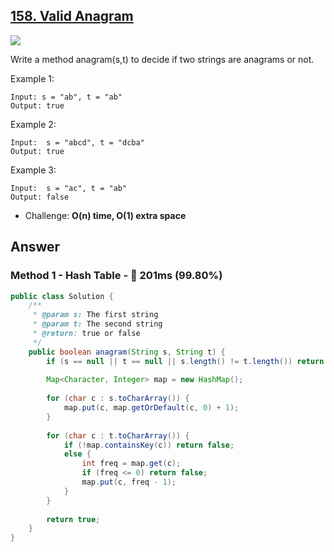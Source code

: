 ## [158. Valid Anagram](https://www.lintcode.com/problem/valid-anagram/description?_from=ladder&&fromId=14)

![](https://github.com/weltond/DataStructure/blob/master/easy.PNG)

Write a method anagram(s,t) to decide if two strings are anagrams or not.

Example 1:

```
Input: s = "ab", t = "ab"
Output: true
```

Example 2:

```
Input:  s = "abcd", t = "dcba"
Output: true
```

Example 3:

```
Input:  s = "ac", t = "ab"
Output: false
```

- Challenge: **O(n) time, O(1) extra space**

## Answer
### Method 1 - Hash Table - :rocket: 201ms (99.80%)

```java
public class Solution {
    /**
     * @param s: The first string
     * @param t: The second string
     * @return: true or false
     */
    public boolean anagram(String s, String t) {
        if (s == null || t == null || s.length() != t.length()) return false;
        
        Map<Character, Integer> map = new HashMap();
        
        for (char c : s.toCharArray()) {
            map.put(c, map.getOrDefault(c, 0) + 1);
        }
        
        for (char c : t.toCharArray()) {
            if (!map.containsKey(c)) return false;
            else {
                int freq = map.get(c);
                if (freq <= 0) return false;
                map.put(c, freq - 1);
            }
        }
        
        return true;
    }
}
```
